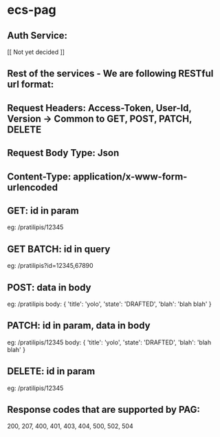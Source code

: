 # ecs-pag


## Auth Service: 
[[ Not yet decided ]]




## Rest of the services - We are following RESTful url format:
## Request Headers: Access-Token, User-Id, Version -> Common to GET, POST, PATCH, DELETE
## Request Body Type: Json
## Content-Type: application/x-www-form-urlencoded

## GET: id in param
eg: /pratilipis/12345

## GET BATCH: id in query
eg: /pratilipis?id=12345,67890

## POST: data in body
eg: /pratilipis
body: {
	'title': 'yolo',
	'state': 'DRAFTED',
	'blah': 'blah blah'
}

## PATCH: id in param, data in body
eg: /pratilipis/12345
body: {
	'title': 'yolo',
	'state': 'DRAFTED',
	'blah': 'blah blah'
}

## DELETE: id in param
eg: /pratilipis/12345


## Response codes that are supported by PAG: 
200, 207, 400, 401, 403, 404, 500, 502, 504

